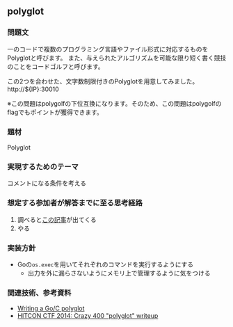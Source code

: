 ## polyglot
### 問題文
一のコードで複数のプログラミング言語やファイル形式に対応するものをPolyglotと呼びます。 また、与えられたアルゴリズムを可能な限り短く書く競技のことをコードゴルフと呼びます。

この2つを合わせた、文字数制限付きのPolyglotを用意してみました。
http://${IP}:30010

※この問題はpolygolfの下位互換になります。そのため、この問題はpolygolfのflagでもポイントが獲得できます。

### 題材
Polyglot

### 実現するためのテーマ
コメントになる条件を考える

### 想定する参加者が解答までに至る思考経路
1. 調べると[この記事](https://blog.nelhage.com/post/a-go-c-polyglot/)が出てくる
2. やる

### 実装方針
- Goの`os.exec`を用いてそれぞれのコマンドを実行するようにする
  - 出力を外に漏らさないようにメモリ上で管理するように気をつける

### 関連技術、参考資料
- [Writing a Go/C polyglot](https://blog.nelhage.com/post/a-go-c-polyglot/)
- [HITCON CTF 2014: Crazy 400 "polyglot" writeup](https://hxp.io/blog/7/HITCON-CTF-2014-Crazy-500-polyglot-writeup/)
